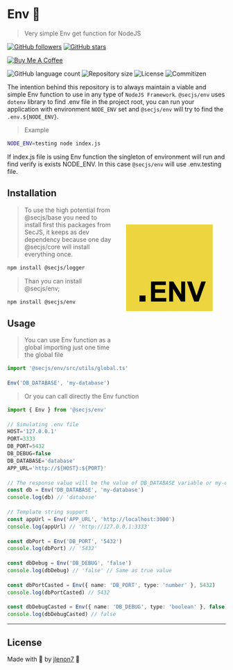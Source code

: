 # Env 🔁

> Very simple Env get function for NodeJS

[![GitHub followers](https://img.shields.io/github/followers/jlenon7.svg?style=social&label=Follow&maxAge=2592000)](https://github.com/jlenon7?tab=followers)
[![GitHub stars](https://img.shields.io/github/stars/secjs/env.svg?style=social&label=Star&maxAge=2592000)](https://github.com/secjs/env/stargazers/)

<p>
    <a href="https://www.buymeacoffee.com/secjs" target="_blank"><img src="https://www.buymeacoffee.com/assets/img/custom_images/orange_img.png" alt="Buy Me A Coffee" style="height: 41px !important;width: 174px !important;box-shadow: 0px 3px 2px 0px rgba(190, 190, 190, 0.5) !important;-webkit-box-shadow: 0px 3px 2px 0px rgba(190, 190, 190, 0.5) !important;" ></a>
</p>

<p>
  <img alt="GitHub language count" src="https://img.shields.io/github/languages/count/secjs/env?style=for-the-badge&logo=appveyor">

  <img alt="Repository size" src="https://img.shields.io/github/repo-size/secjs/env?style=for-the-badge&logo=appveyor">

  <img alt="License" src="https://img.shields.io/badge/license-MIT-brightgreen?style=for-the-badge&logo=appveyor">

  <img alt="Commitizen" src="https://img.shields.io/badge/commitizen-friendly-brightgreen?style=for-the-badge&logo=appveyor">
</p>

The intention behind this repository is to always maintain a viable and simple Env function to use in any type of `NodeJS Framework`. 
`@secjs/env` uses `dotenv` library to find .env file in the project root, you can run your application with environment `NODE_ENV` set
and `@secjs/env` will try to find the `.env.${NODE_ENV}`.

> Example

```bash
NODE_ENV=testing node index.js
```

If index.js file is using Env function the singleton of environment will run and find verify is exists
NODE_ENV. In this case `@secjs/env` will use .env.testing file.

<img src=".github/env.png" width="200px" align="right" hspace="30px" vspace="100px">

## Installation

> To use the high potential from @secjs/base you need to install first this packages from SecJS,
> it keeps as dev dependency because one day @secjs/core will install everything once.

```bash
npm install @secjs/logger
```

> Than you can install @secjs/env;

```bash
npm install @secjs/env
```

## Usage

> You can use Env function as a global importing just one time the global file

```ts
import '@secjs/env/src/utils/global.ts'

Env('DB_DATABASE', 'my-database')
```

> Or you can call directly the Env function

```ts
import { Env } from '@secjs/env'

// Simulating .env file
HOST='127.0.0.1'
PORT=3333
DB_PORT=5432
DB_DEBUG=false
DB_DATABASE='database'
APP_URL='http://${HOST}:${PORT}'

// The response value will be the value of DB_DATABASE variable or my-database by default
const db = Env('DB_DATABASE', 'my-database')
console.log(db) // 'database'

// Template string support
const appUrl = Env('APP_URL', 'http://localhost:3000')
console.log(appUrl) // 'http://127.0.0.1:3333'

const dbPort = Env('DB_PORT', '5432')
console.log(dbPort) // '5432'

const dbDebug = Env('DB_DEBUG', 'false')
console.log(dbDebug) // 'false' // Same as true value

const dbPortCasted = Env({ name: 'DB_PORT', type: 'number' }, 5432)
console.log(dbPortCasted) // 5432

const dbDebugCasted = Env({ name: 'DB_DEBUG', type: 'boolean' }, false)
console.log(dbDebugCasted) // false
```

---

## License

Made with 🖤 by [jlenon7](https://github.com/jlenon7) :wave:

